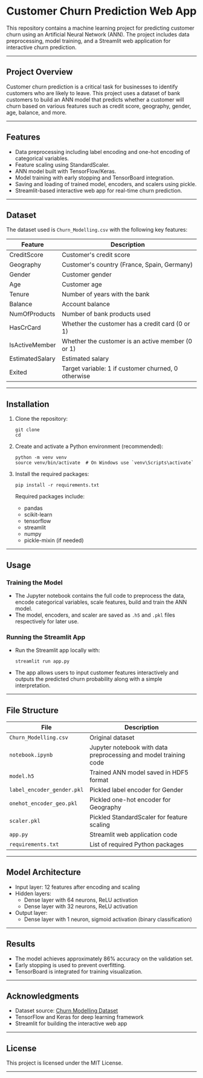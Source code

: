 # Customer Churn Prediction Web App

This repository contains a machine learning project for predicting customer churn using an Artificial Neural Network (ANN). The project includes data preprocessing, model training, and a Streamlit web application for interactive churn prediction.

---

## Project Overview

Customer churn prediction is a critical task for businesses to identify customers who are likely to leave. This project uses a dataset of bank customers to build an ANN model that predicts whether a customer will churn based on various features such as credit score, geography, gender, age, balance, and more.

---

## Features

- Data preprocessing including label encoding and one-hot encoding of categorical variables.
- Feature scaling using StandardScaler.
- ANN model built with TensorFlow/Keras.
- Model training with early stopping and TensorBoard integration.
- Saving and loading of trained model, encoders, and scalers using pickle.
- Streamlit-based interactive web app for real-time churn prediction.

---

## Dataset

The dataset used is `Churn_Modelling.csv` with the following key features:

| Feature          | Description                            |
|------------------|------------------------------------|
| CreditScore      | Customer's credit score              |
| Geography       | Customer's country (France, Spain, Germany) |
| Gender          | Customer gender                     |
| Age             | Customer age                       |
| Tenure          | Number of years with the bank       |
| Balance         | Account balance                    |
| NumOfProducts   | Number of bank products used        |
| HasCrCard       | Whether the customer has a credit card (0 or 1) |
| IsActiveMember  | Whether the customer is an active member (0 or 1) |
| EstimatedSalary | Estimated salary                   |
| Exited          | Target variable: 1 if customer churned, 0 otherwise |

---

## Installation

1. Clone the repository:

   ```
   git clone 
   cd 
   ```

2. Create and activate a Python environment (recommended):

   ```
   python -m venv venv
   source venv/bin/activate  # On Windows use `venv\Scripts\activate`
   ```

3. Install the required packages:

   ```
   pip install -r requirements.txt
   ```

   Required packages include:
   - pandas
   - scikit-learn
   - tensorflow
   - streamlit
   - numpy
   - pickle-mixin (if needed)

---

## Usage

### Training the Model

- The Jupyter notebook contains the full code to preprocess the data, encode categorical variables, scale features, build and train the ANN model.
- The model, encoders, and scaler are saved as `.h5` and `.pkl` files respectively for later use.

### Running the Streamlit App

- Run the Streamlit app locally with:

  ```
  streamlit run app.py
  ```

- The app allows users to input customer features interactively and outputs the predicted churn probability along with a simple interpretation.

---

## File Structure

| File              | Description                                      |
|-------------------|------------------------------------------------|
| `Churn_Modelling.csv` | Original dataset                              |
| `notebook.ipynb`  | Jupyter notebook with data preprocessing and model training code |
| `model.h5`        | Trained ANN model saved in HDF5 format          |
| `label_encoder_gender.pkl` | Pickled label encoder for Gender          |
| `onehot_encoder_geo.pkl`   | Pickled one-hot encoder for Geography     |
| `scaler.pkl`      | Pickled StandardScaler for feature scaling      |
| `app.py`          | Streamlit web application code                    |
| `requirements.txt`| List of required Python packages                  |

---

## Model Architecture

- Input layer: 12 features after encoding and scaling
- Hidden layers:
  - Dense layer with 64 neurons, ReLU activation
  - Dense layer with 32 neurons, ReLU activation
- Output layer:
  - Dense layer with 1 neuron, sigmoid activation (binary classification)

---

## Results

- The model achieves approximately 86% accuracy on the validation set.
- Early stopping is used to prevent overfitting.
- TensorBoard is integrated for training visualization.

---

## Acknowledgments

- Dataset source: [Churn Modelling Dataset](https://www.kaggle.com/datasets/shubhendra7/customer-churn-prediction)
- TensorFlow and Keras for deep learning framework
- Streamlit for building the interactive web app

---

## License

This project is licensed under the MIT License.

---
